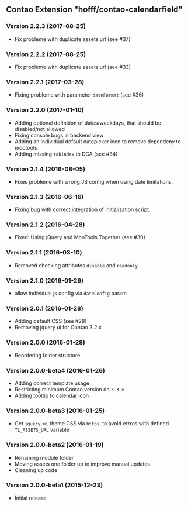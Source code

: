 Contao Extension "hofff/contao-calendarfield"
---------------------------------------------

### Version 2.2.3 (2017-08-25) ###
- Fix probleme with duplicate assets url (see #37)

### Version 2.2.2 (2017-08-25) ###
- Fix probleme with duplicate assets url (see #33)

### Version 2.2.1 (2017-03-28) ###
- Fixing probleme with parameter `dateFormat` (see #36)

### Version 2.2.0 (2017-01-10) ###
- Adding optional definition of dates/weekdays, that should be disabled/not allowed
- Fixing console bugs in backend view
- Adding an individual default datepicker icon to remove dependeny to mootools
- Adding missing `tabindex` to DCA (see #34)

### Version 2.1.4 (2016-08-05) ###
- Fixes probleme with wrong JS config when using date limitations.

### Version 2.1.3 (2016-06-16) ###
- Fixing bug with correct integration of initialization script.

### Version 2.1.2 (2016-04-28) ###
- Fixed: Using jQuery and MooTools Together (see #30)

### Version 2.1.1 (2016-03-10) ###
- Removed checking attributes `disable` and `readonly`.

### Version 2.1.0 (2016-01-29) ###
- allow individual js config via `dateConfig` param

### Version 2.0.1 (2016-01-28) ###
- Adding default CSS (see #28)
- Removing jquery ui for Contao 3.2.x

### Version 2.0.0 (2016-01-28) ###
- Reordering folder structure

### Version 2.0.0-beta4 (2016-01-26) ###
- Adding correct template usage
- Restricting minimum Contao version do `3.3.x`
- Adding tooltip to calendar icon

### Version 2.0.0-beta3 (2016-01-25) ###
- Get `jquery.ui` theme CSS via `https`, to avoid errros with defined `TL_ASSETS_URL` variable

### Version 2.0.0-beta2 (2016-01-19) ###
- Renaming module folder
- Moving assets one folder up to improve manual updates
- Cleaning up code

### Version 2.0.0-beta1 (2015-12-23) ###
- Initial release